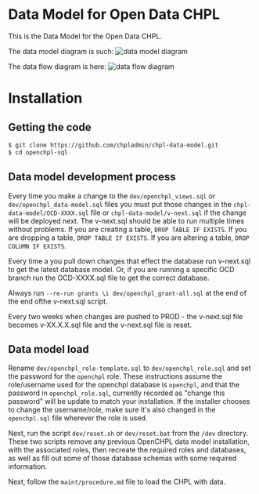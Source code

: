 # Data Model for Open Data CHPL

This is the Data Model for the Open Data CHPL.

The data model diagram is such: ![data model diagram](data-model.png)

The data flow diagram is here: ![data flow diagram](data-flow.png)

# Installation

## Getting the code

```sh
$ git clone https://github.com/chpladmin/chpl-data-model.git
$ cd openchpl-sql
```

## Data model development process

Every time you make a change to the `dev/openchpl_views.sql` or `dev/openchpl_data-model.sql` files you must put those
changes in the `chpl-data-model/OCD-XXXX.sql` file or `chpl-data-model/v-next.sql` if the change will be deployed next. The v-next.sql should be able to run multiple times without problems. If you are creating a table, `DROP TABLE IF EXISTS`. If you are dropping a table, `DROP TABLE IF EXISTS`. If you are altering a table, `DROP COLUMN IF EXISTS`.

Every time a you pull down changes that effect the database run v-next.sql to get the latest database model. Or, if you are running a specific OCD branch run the OCD-XXXX.sql file to get the correct database.

Always run `--re-run grants \i dev/openchpl_grant-all.sql` at the end of the end ofthe v-next.sql script.

Every two weeks when changes are pushed to PROD - the v-next.sql file becomes v-XX.X.X.sql file and the v-next.sql file is reset.
## Data model load

Rename `dev/openchpl_role-template.sql` to `dev/openchpl_role.sql` and set the password for the `openchpl` role. These instructions assume the role/username used for the openchpl database is `openchpl`, and that the password in `openchpl_role.sql`, currently recorded as "change this password" will be update to match your installation. If the installer chooses to change the username/role, make sure it's also changed in the `openchpl.sql` file wherever the role is used.

Next, run the script `dev/reset.sh` or `dev/reset.bat` from the `/dev` directory. These two scripts remove any previous OpenCHPL data model installation, with the associated roles, then recreate the required roles and databases, as well as fill out some of those database schemas with some required information.

Next, follow the `maint/procedure.md` file to load the CHPL with data.

